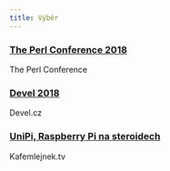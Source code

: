 ```yaml
---
title: Výběr
---
```


### [The Perl Conference 2018](https://www.youtube.com/playlist?list=PLA9_Hq3zhoFx1inHPmwmbXrPcI8cc0fyO)
The Perl Conference

### [Devel 2018](https://slideslive.com/devel/devel-2018)
Devel.cz

### [UniPi, Raspberry Pi na steroidech](https://kafemlejnek.tv/dil-32-unipi-raspberry-pi-na-steroidech/)
Kafemlejnek.tv
